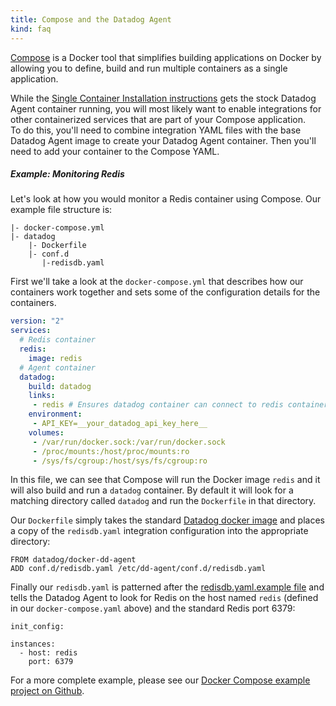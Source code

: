 ```yaml
---
title: Compose and the Datadog Agent
kind: faq
---
```


[Compose](https://docs.docker.com/compose/overview/) is a Docker tool that simplifies building applications on Docker by allowing you to define, build and run multiple containers as a single application.

While the [Single Container Installation instructions](/integrations/docker_daemon) gets the stock Datadog Agent container running, you will most likely want to enable integrations for other containerized services that are part of your Compose application.  
To do this, you'll need to combine integration YAML files with the base Datadog Agent image to create your Datadog Agent container. Then you'll need to add your container to the Compose YAML.

##### Example: Monitoring Redis

Let's look at how you would monitor a Redis container using Compose. Our example file structure is:

    |- docker-compose.yml
    |- datadog
        |- Dockerfile
        |- conf.d
           |-redisdb.yaml

First we'll take a look at the `docker-compose.yml` that describes how our containers work together and sets some of the configuration details for the containers.

```yaml
version: "2"
services:
  # Redis container
  redis:
    image: redis
  # Agent container
  datadog:
    build: datadog
    links:
     - redis # Ensures datadog container can connect to redis container
    environment:
     - API_KEY=__your_datadog_api_key_here__
    volumes:
     - /var/run/docker.sock:/var/run/docker.sock
     - /proc/mounts:/host/proc/mounts:ro
     - /sys/fs/cgroup:/host/sys/fs/cgroup:ro
```

In this file, we can see that Compose will run the Docker image `redis` and it will also build and run a `datadog` container. By default it will look for a matching directory called `datadog` and run the `Dockerfile` in that directory.

Our `Dockerfile` simply takes the standard [Datadog docker image](https://hub.docker.com/r/datadog/docker-dd-agent/) and places a copy of the `redisdb.yaml` integration configuration into the appropriate directory:

    FROM datadog/docker-dd-agent
    ADD conf.d/redisdb.yaml /etc/dd-agent/conf.d/redisdb.yaml

Finally our `redisdb.yaml` is patterned after the [redisdb.yaml.example file](https://github.com/DataDog/integrations-core/blob/master/redisdb/conf.yaml.example) and tells the Datadog Agent to look for Redis on the host named `redis` (defined in our `docker-compose.yaml` above) and the standard Redis port 6379:

    init_config:

    instances:
      - host: redis
        port: 6379

For a more complete example, please see our [Docker Compose example project on Github](https://github.com/DataDog/docker-compose-example).